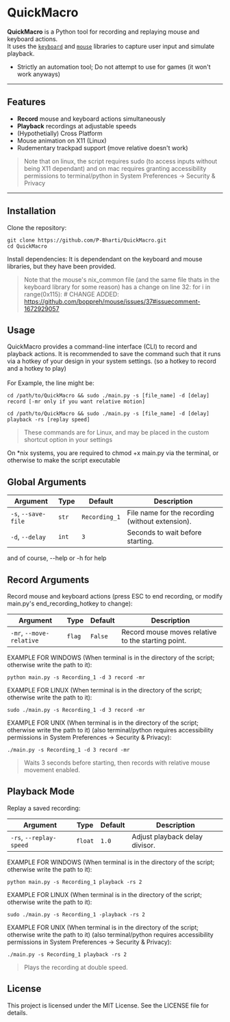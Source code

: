 # QuickMacro

**QuickMacro** is a Python tool for recording and replaying mouse and keyboard actions.  
It uses the [`keyboard`](https://pypi.org/project/keyboard/) and [`mouse`](https://pypi.org/project/mouse/) libraries to capture user input and simulate playback.

* Strictly an automation tool; Do not attempt to use for games (it won't work anyways)
---

## Features
- **Record** mouse and keyboard actions simultaneously
- **Playback** recordings at adjustable speeds  
- (Hypothetially) Cross Platform
- Mouse animation on X11 (Linux)
- Rudementary trackpad support (move relative doesn't work)  

> Note that on linux, the script requires sudo (to access inputs without being X11 dependant) and on mac requires granting accessibility permissions to terminal/python in System Preferences -> Security & Privacy

---

## Installation

Clone the repository:

```
git clone https://github.com/P-Bharti/QuickMacro.git
cd QuickMacro
```
Install dependencies:
It is dependendant on the keyboard and mouse libraries, but they have been provided.
> Note that the mouse's nix_common file (and the same file thats in the keyboard library for some reason) has a change on line 32: for i in range(0x115): # CHANGE ADDED: https://github.com/boppreh/mouse/issues/37#issuecomment-1672929057

## Usage
QuickMacro provides a command-line interface (CLI) to record and playback actions.
It is recommended to save the command such that it runs via a hotkey of your design in your system settings. (so a hotkey to record and a hotkey to play)
<br></br>
For Example, the line might be:
```
cd /path/to/QuickMacro && sudo ./main.py -s [file_name] -d [delay] record [-mr only if you want relative motion]
```
```
cd /path/to/QuickMacro && sudo ./main.py -s [file_name] -d [delay] playback -rs [replay speed]
```
> These commands are for Linux, and may be placed in the custom shortcut option in your settings

On *nix systems, you are required to chmod +x main.py via the terminal, or otherwise to make the script executable

## Global Arguments
| Argument | Type | Default | Description |
|----------|------|---------|-------------|
| `-s`, `--save-file` | `str` | `Recording_1` | File name for the recording (without extension).|
| `-d`, `--delay`     | `int` | `3`          | Seconds to wait before starting. |


and of course, --help or -h for help

## Record Arguments
Record mouse and keyboard actions (press ESC to end recording, or modify main.py's end_recording_hotkey to change):

| Argument | Type | Default | Description |
|----------|------|---------|-------------|
| `-mr`, `--move-relative` | `flag` | `False` | Record mouse moves relative to the starting point. |

EXAMPLE FOR WINDOWS (When terminal is in the directory of the script; otherwise write the path to it):
```
python main.py -s Recording_1 -d 3 record -mr
```
EXAMPLE FOR LINUX (When terminal is in the directory of the script; otherwise write the path to it):
```
sudo ./main.py -s Recording_1 -d 3 record -mr
```
EXAMPLE FOR UNIX (When terminal is in the directory of the script; otherwise write the path to it) (also terminal/python requires accessibility permissions in System Preferences -> Security & Privacy):
```
./main.py -s Recording_1 -d 3 record -mr
```
> Waits 3 seconds before starting, then records with relative mouse movement enabled.

## Playback Mode
Replay a saved recording:

| Argument | Type | Default | Description |
|----------|------|---------|-------------|
| `-rs`, `--replay-speed` | `float` | `1.0` | Adjust playback delay divisor. |


EXAMPLE FOR WINDOWS (When terminal is in the directory of the script; otherwise write the path to it):
```
python main.py -s Recording_1 playback -rs 2
```
EXAMPLE FOR LINUX (When terminal is in the directory of the script; otherwise write the path to it):
```
sudo ./main.py -s Recording_1 -playback -rs 2
```
EXAMPLE FOR UNIX (When terminal is in the directory of the script; otherwise write the path to it) (also terminal/python requires accessibility permissions in System Preferences -> Security & Privacy):
```
./main.py -s Recording_1 playback -rs 2
```
> Plays the recording at double speed.

## License
This project is licensed under the MIT License.
See the LICENSE file for details.
